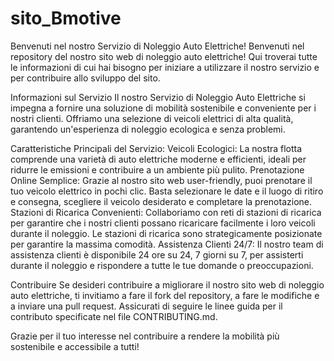 # sito_Bmotive
Benvenuti nel nostro Servizio di Noleggio Auto Elettriche!
Benvenuti nel repository del nostro sito web di noleggio auto elettriche! Qui troverai tutte le informazioni di cui hai bisogno per iniziare a utilizzare il nostro servizio e per contribuire allo sviluppo del sito.

Informazioni sul Servizio
Il nostro Servizio di Noleggio Auto Elettriche si impegna a fornire una soluzione di mobilità sostenibile e conveniente per i nostri clienti. Offriamo una selezione di veicoli elettrici di alta qualità, garantendo un'esperienza di noleggio ecologica e senza problemi.

Caratteristiche Principali del Servizio:
Veicoli Ecologici: La nostra flotta comprende una varietà di auto elettriche moderne e efficienti, ideali per ridurre le emissioni e contribuire a un ambiente più pulito.
Prenotazione Online Semplice: Grazie al nostro sito web user-friendly, puoi prenotare il tuo veicolo elettrico in pochi clic. Basta selezionare le date e il luogo di ritiro e consegna, scegliere il veicolo desiderato e completare la prenotazione.
Stazioni di Ricarica Convenienti: Collaboriamo con reti di stazioni di ricarica per garantire che i nostri clienti possano ricaricare facilmente i loro veicoli durante il noleggio. Le stazioni di ricarica sono strategicamente posizionate per garantire la massima comodità.
Assistenza Clienti 24/7: Il nostro team di assistenza clienti è disponibile 24 ore su 24, 7 giorni su 7, per assisterti durante il noleggio e rispondere a tutte le tue domande o preoccupazioni.


Contribuire
Se desideri contribuire a migliorare il nostro sito web di noleggio auto elettriche, ti invitiamo a fare il fork del repository, a fare le modifiche e a inviare una pull request. Assicurati di seguire le linee guida per il contributo specificate nel file CONTRIBUTING.md.

Grazie per il tuo interesse nel contribuire a rendere la mobilità più sostenibile e accessibile a tutti!